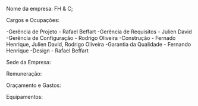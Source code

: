 

Nome da empresa: FH & C;

Cargos e Ocupações: 

-Gerência de Projeto - Rafael Beffart
-Gerência de Requisitos - Julien David 
-Gerência de Configuração - Rodrigo Oliveira 
-Construção - Fernado Henrique, Julien David, Rodrigo Oliveira 
-Garantia da Qualidade - Fernando Henrique 
-Design - Rafael Beffart

Sede da Empresa:

Remuneração:

Oraçamento e Gastos:

Equipamentos:
